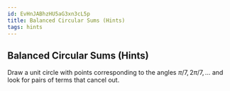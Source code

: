 ```yaml
---
id: EvHnJABhzHU5aG3xn3cL5p
title: Balanced Circular Sums (Hints)
tags: hints
---
```


## Balanced Circular Sums (Hints)

Draw a unit circle with points corresponding to the angles $\pi / 7, 2 \pi / 7, \ldots$
and look for pairs of terms that cancel out.
